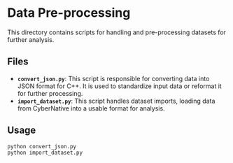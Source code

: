 # Data Pre-processing

This directory contains scripts for handling and pre-processing datasets for further analysis.

## Files

- **`convert_json.py`**: This script is responsible for converting data into JSON format for C++. It is used to standardize input data or reformat it for further processing.
- **`import_dataset.py`**: This script handles dataset imports, loading data from CyberNative into a usable format for analysis.

## Usage

```bash
python convert_json.py
python import_dataset.py
